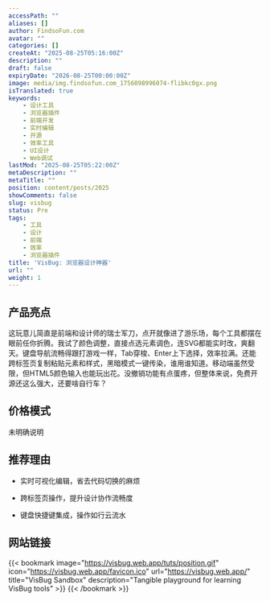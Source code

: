 ```yaml
---
accessPath: ""
aliases: []
author: FindsoFun.com
avatar: ""
categories: []
createAt: "2025-08-25T05:16:00Z"
description: ""
draft: false
expiryDate: "2026-08-25T00:00:00Z"
image: media/img.findsofun.com_1756098996074-flibkc0gx.png
isTranslated: true
keywords:
    - 设计工具
    - 浏览器插件
    - 前端开发
    - 实时编辑
    - 开源
    - 效率工具
    - UI设计
    - Web调试
lastMod: "2025-08-25T05:22:00Z"
metaDescription: ""
metaTitle: ""
position: content/posts/2025
showComments: false
slug: visbug
status: Pre
tags:
    - 工具
    - 设计
    - 前端
    - 效率
    - 浏览器插件
title: 'VisBug: 浏览器设计神器'
url: ""
weight: 1
---
```

## 产品亮点
这玩意儿简直是前端和设计师的瑞士军刀，点开就像进了游乐场，每个工具都摆在眼前任你折腾。我试了颜色调整，直接点选元素调色，连SVG都能实时改，爽翻天。键盘导航流畅得跟打游戏一样，Tab穿梭、Enter上下选择，效率拉满。还能跨标签页复制粘贴元素和样式，黑暗模式一键传染，谁用谁知道。移动端虽然受限，但HTML5颜色输入也能玩出花。没撤销功能有点蛋疼，但整体来说，免费开源还这么强大，还要啥自行车？

## 价格模式
<!--more-->未明确说明

## 推荐理由
- 实时可视化编辑，省去代码切换的麻烦

- 跨标签页操作，提升设计协作流畅度

- 键盘快捷键集成，操作如行云流水

## 网站链接
{{< bookmark image="https://visbug.web.app/tuts/position.gif" icon="https://visbug.web.app/favicon.ico" url="https://visbug.web.app/" title="VisBug Sandbox" description="Tangible playground for learning VisBug tools" >}}
{{< /bookmark >}}

